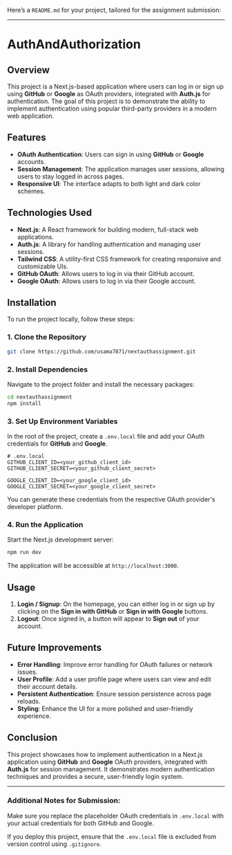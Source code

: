 Here’s a `README.md` for your project, tailored for the assignment submission:

---

# AuthAndAuthorization

## Overview

This project is a Next.js-based application where users can log in or sign up using **GitHub** or **Google** as OAuth providers, integrated with **Auth.js** for authentication. The goal of this project is to demonstrate the ability to implement authentication using popular third-party providers in a modern web application.

## Features

- **OAuth Authentication**: Users can sign in using **GitHub** or **Google** accounts.
- **Session Management**: The application manages user sessions, allowing users to stay logged in across pages.
- **Responsive UI**: The interface adapts to both light and dark color schemes.

## Technologies Used

- **Next.js**: A React framework for building modern, full-stack web applications.
- **Auth.js**: A library for handling authentication and managing user sessions.
- **Tailwind CSS**: A utility-first CSS framework for creating responsive and customizable UIs.
- **GitHub OAuth**: Allows users to log in via their GitHub account.
- **Google OAuth**: Allows users to log in via their Google account.

## Installation

To run the project locally, follow these steps:

### 1. Clone the Repository

```bash
git clone https://github.com/usama7871/nextauthassignment.git
```

### 2. Install Dependencies

Navigate to the project folder and install the necessary packages:

```bash
cd nextauthassignment
npm install
```

### 3. Set Up Environment Variables

In the root of the project, create a `.env.local` file and add your OAuth credentials for **GitHub** and **Google**.

```plaintext
# .env.local
GITHUB_CLIENT_ID=<your_github_client_id>
GITHUB_CLIENT_SECRET=<your_github_client_secret>

GOOGLE_CLIENT_ID=<your_google_client_id>
GOOGLE_CLIENT_SECRET=<your_google_client_secret>
```

You can generate these credentials from the respective OAuth provider's developer platform.

### 4. Run the Application

Start the Next.js development server:

```bash
npm run dev
```

The application will be accessible at `http://localhost:3000`.

## Usage

1. **Login / Signup**: On the homepage, you can either log in or sign up by clicking on the **Sign in with GitHub** or **Sign in with Google** buttons.
2. **Logout**: Once signed in, a button will appear to **Sign out** of your account.


## Future Improvements

- **Error Handling**: Improve error handling for OAuth failures or network issues.
- **User Profile**: Add a user profile page where users can view and edit their account details.
- **Persistent Authentication**: Ensure session persistence across page reloads.
- **Styling**: Enhance the UI for a more polished and user-friendly experience.

## Conclusion

This project showcases how to implement authentication in a Next.js application using **GitHub** and **Google** OAuth providers, integrated with **Auth.js** for session management. It demonstrates modern authentication techniques and provides a secure, user-friendly login system.

---

### Additional Notes for Submission:
Make sure you replace the placeholder OAuth credentials in `.env.local` with your actual credentials for both GitHub and Google. 

If you deploy this project, ensure that the `.env.local` file is excluded from version control using `.gitignore`.
